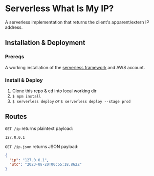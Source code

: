 # Serverless What Is My IP?

A serverless implementation that returns the client's apparent/extern IP address.

## Installation & Deployment

### Prereqs

A working installation of the [serverless framework](https://www.serverless.com/framework/docs/getting-started) and AWS account.

### Install & Deploy

1. Clone this repo & cd into local working dir
2. `$ npm install`
3. `$ serverless deploy` _or_ `$ serverless deploy --stage prod`

## Routes

`GET /ip` returns plaintext payload:  

```
127.0.0.1
```

`GET /ip.json` returns JSON payload:  

```json
{
  "ip": "127.0.0.1",
  "utc": "2023-08-20T00:55:18.862Z"
}
```
